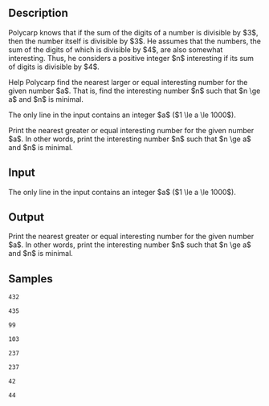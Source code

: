 ## Description

<div><p>Polycarp knows that if the sum of the digits of a number is divisible by $3$, then the number itself is divisible by $3$. He assumes that the numbers, the sum of the digits of which is divisible by $4$, are also somewhat interesting. Thus, he considers a positive integer $n$ interesting if its sum of digits is divisible by $4$.</p><p>Help Polycarp find the nearest larger or equal interesting number for the given number $a$. That is, find the interesting number $n$ such that $n \ge a$ and $n$ is minimal.</p></div><div class="input-specification"><p>The only line in the input contains an integer $a$ ($1 \le a \le 1000$).</p></div><div class="output-specification"><p>Print the nearest greater or equal interesting number for the given number $a$. In other words, print the interesting number $n$ such that $n \ge a$ and $n$ is minimal.</p></div>

## Input

<p>The only line in the input contains an integer $a$ ($1 \le a \le 1000$).</p>

## Output

<p>Print the nearest greater or equal interesting number for the given number $a$. In other words, print the interesting number $n$ such that $n \ge a$ and $n$ is minimal.</p>

## Samples

```input1
432
```

```output1
435
```






```input2
99
```

```output2
103
```






```input3
237
```

```output3
237
```






```input4
42
```

```output4
44
```



